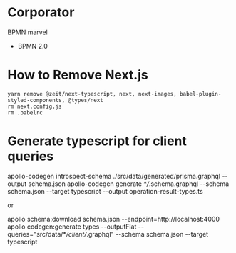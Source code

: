 # Corporator

BPMN marvel

- BPMN 2.0

# How to Remove Next.js

```
yarn remove @zeit/next-typescript, next, next-images, babel-plugin-styled-components, @types/next
rm next.config.js
rm .babelrc
```

# Generate typescript for client queries

apollo-codegen introspect-schema ./src/data/generated/prisma.graphql --output schema.json
apollo-codegen generate \*_/_.schema.graphql --schema schema.json --target typescript --output operation-result-types.ts

or

apollo schema:download schema.json --endpoint=http://localhost:4000
apollo codegen:generate types --outputFlat --queries="src/data/\*_/client/_.graphql" --schema schema.json --target typescript
